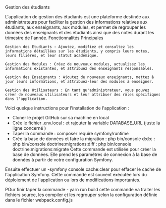 Gestion des étudiants 


L'application de gestion des étudiants est une plateforme destinée aux administrateurs pour faciliter la gestion des informations relatives aux étudiants, aux enseignants, aux modules, et permet de regrouper les données des enseignants et des étudiants ainsi que des notes durant les trimestre de l'année.
Fonctionnalités Principales

    Gestion des Étudiants : Ajoutez, modifiez et consultez les informations détaillées sur les étudiants, y compris leurs notes, leurs filières, et leur statut académique.

    Gestion des Modules : Créez de nouveaux modules, actualisez les informations existantes, et attribuez des enseignants responsables.

    Gestion des Enseignants : Ajoutez de nouveaux enseignants, mettez à jour leurs informations, et attribuez-leur des modules à enseigner.

    Gestion des Utilisateurs : En tant qu'administrateur, vous pouvez créer de nouveaux utilisateurs et leur attribuer des rôles spécifiques dans l'application.



Voici quelque instructions pour l'installation de l'application : 

- Cloner le projet GitHub sur sa machine en local 
- Crée le fichier .env.local : et rajouter la variable DATABASE_URL (juste la ligne concerné )
- Taper la commande : composer require symfony/runtime
- Crée la base de données et faire la migration : php bin/console d:d:c
                                                : php bin/console doctrine:migrations:diff
                                                : php bin/console doctrine:migrations:migrate
Cette commande est utilisée pour créer la base de données. Elle prend les paramètres de connexion à la base de données à partir de votre configuration Symfony.

Ensuite effectuer un -symfony console cache:clear pour effacer le cache de l'application Symfony.
Cette commande est souvent exécutée lors du déploiement de l'application ou lors de modifications importantes.


POur finir taper la commande - yarn run build cette commande va traiter les fichiers source, les compiler et les regrouper selon la configuration définie dans le fichier webpack.config.js 